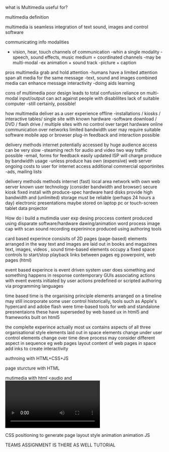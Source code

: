 what is Multimedia useful for?

multimedia definition

multimedia is seamless integration of text  sound, images and control software

communicating info
modalities
- vision, hear, touch
channels of communication
-whin a single modality
-speech, sound effects, music
medium = coordinated channels
-may be multi-modal
-ex animation + sound track
-picture + caption

pros multimedia
    grab and hold attention
    -humans have a limited attention span
    alt media for the same message
    -text, sound and images
    combined media can enhance message
    interactivity
    -doing aids learning

cons of multimedia
    poor design leads to total confusion
    reliance on multi-modal input/output can act against people with disablilites
    lack of suitable computer
    -still certainly, possible!


how multimedia deliver as a user experience
offline
    -installations / kiosks / interactive tables/
        single site with known hardware
    -software download / DVD / flash drive /
        multiple sites with no control over target hardware
    online
    communication over networks
    limited bandwidth
    user may require suitable software
    mobile app or browser plug-in
    feedback and interaction possible


delivery methods
    internet
        potentially accessed by huge audience
        access can be very slow
        -steaming rech for audio and video
        two way traffic possible
        -email, forms for feedback
        easily updated
        ISP will charge produce by bandwidth usage
        -unless produce has own (expensive) web server
        ongoing costs to user for internet access
        additional commercial opportinites
        -ads, mailing lists

delivery methods methods
    internet
        (fast) local area network with own web server
        known user technology  (consider bandwidth and browser)
        secure
    kiosk
        fixed install with produce-spec hardware
        hard disks provide high bandwidth and (unlimited) storage
        must be reliable (perhaps 24 hours a day)
    electronic presentations
        maybe stored on laptop pc or touch-screen tablet
        data projector

How do i build a mutimdia user exp
desing proccess
    content produced using disparate software/hardware
    dawing/animation
    word process
    image cap with scan
    sound recording
experinince produced using authoring tools

card based
experince consisits of 2D pages (page-based)
elements arranged in the way text and images are laid out in books and magazines
    text, images, videos , sound
time-based elements
    occupy a fixed space
    controls to start/stop playback
links between pages
eg
powerpoint, web pages (html)

event based
experince is event driven system
    user does something and something happens in response
    contemporary GUIs
associating actions with event
events initiated by user
actions predefined or scripted
authoring via programming languages

time based
time is the organising principle
elements arranged on a timeline
may still incorporate some user control
historically, tools such as Apple's hypercard and adobe flash were time-based tools for web and standalone presnentaions
these have superseded by web based ux in html5 and frameworks built on html5

the complelte experince
actually most ux contains aspects of all three organisational style
    elements laid out in space
    elements change under user control
    elements change over time
deve process may consider different aspect in sequence eg web pages
    layout content of web pages in space
    add inks to create interactivity

authroing with HTML+CSS+JS

page sturcture with HTML
<div>

mutimedia with html
<audio and <video>
<canvas>

CSS
positioning to generate page layout
style
animation
animation
JS


TEAMS
ASSIGNMENT IS THERE
AS WELL TUTORIAL
